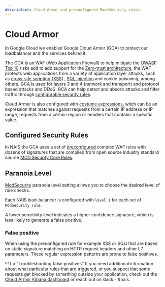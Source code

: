 ```yaml
---
description: Cloud Armor and preconfigured ModeSecurity rules.
---
```


# Cloud Armor

In Google Cloud we enabled Google Cloud Armor (GCA) to protect our loadbalancer and the services behind it.

The GCA is an WAF (Web Application Firewall) to help mitigate the [OWASP Top 10](https://owasp.org/www-project-top-ten/)
risks add to add support for
the [Zero-trust architecture](https://csrc.nist.gov/publications/detail/sp/800-207/final), the WAF protects web
applications from a variety of
application layer attacks, such
as [cross-site scripting (XSS)](https://cloud.google.com/armor/docs/rule-tuning#cross-site_scripting_xss)
, [SQL injection](https://cloud.google.com/armor/docs/rule-tuning#sql_injection_sqli) and cookie poisoning, among
others. GCA is
used for layers 3 and 4 (network and transport) and protocol based attacks and DDoS.
GCA can help detect and absorb attacks and filter traffic
through [configurable security rules](#configured-security-rules).

Cloud Armor is also configured
with [costume expressions](https://cloud.google.com/armor/docs/configure-security-policies#sample-expressions), witch
can be an expression that matches against requests from a certain IP address or IP range, requests from a certain region
or headers that contains a specific value.

## Configured Security Rules

In NAIS the GCA uses a set of [preconfigured](https://cloud.google.com/armor/docs/rule-tuning) complex WAF rules with
dozens of signatures that are compiled from open source industry standard
source [MOD Security Core Rules](https://github.com/coreruleset/coreruleset/tree/v3.0/master).

## Paranoia Level

[ModSecurity](https://cloud.google.com/armor/docs/rule-tuning#preconfigured_modsecurity_rules) paranoia level setting
allows you to choose the desired level of rule checks.

Each NAIS load-balancer is configured with `level 1` for each set of `ModSecurity rule`.

A lower sensitivity level indicates a higher confidence signature, which is less likely to generate a false positive.

### False positive

When using the preconfigured rule for example XSS or SQLi that are based on static signature matching on HTTP request
headers and other L7 parameters. These regular expression patterns are prone to false positives.

!!! tip "Troubleshooting false positives"
If you need additional information about what particular rules that are triggered, or you suspect that some
requests get blocked by something outside your application, check out the
[Cloud Armor Kibana dashboard](https://logs.adeo.no/goto/e6bb3e20cf35b7c3b224338240739fce) or reach out on slack -
#nais.
